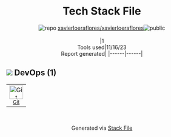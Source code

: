 <!--
--- Readme.md Snippet without images Start ---
## Tech Stack
xavierloeraflores/xavierloeraflores is built on the following main stack:


Full tech stack [here](/techstack.md)
--- Readme.md Snippet without images End ---

--- Readme.md Snippet with images Start ---
## Tech Stack
xavierloeraflores/xavierloeraflores is built on the following main stack:


Full tech stack [here](/techstack.md)
--- Readme.md Snippet with images End ---
-->
<div align="center">

# Tech Stack File
![](https://img.stackshare.io/repo.svg "repo") [xavierloeraflores/xavierloeraflores](https://github.com/xavierloeraflores/xavierloeraflores)![](https://img.stackshare.io/public_badge.svg "public")
<br/><br/>
|1<br/>Tools used|11/16/23 <br/>Report generated|
|------|------|
</div>

## <img src='https://img.stackshare.io/devops.svg'/> DevOps (1)
<table><tr>
  <td align='center'>
  <img width='36' height='36' src='https://img.stackshare.io/service/1046/git.png' alt='Git'>
  <br>
  <sub><a href="http://git-scm.com/">Git</a></sub>
  <br>
  <sub></sub>
</td>

</tr>
</table>

<br/>
<div align='center'>

Generated via [Stack File](https://github.com/marketplace/stack-file)
